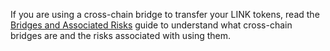 If you are using a cross-chain bridge to transfer your LINK tokens, read the [Bridges and Associated Risks](/resources/bridge-risks) guide to understand what cross-chain bridges are and the risks associated with using them.
